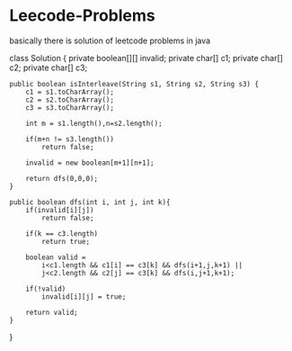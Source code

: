 # Leecode-Problems
basically there is solution of leetcode problems in java 




class Solution {
    private boolean[][] invalid;
    private char[] c1;
    private char[] c2;
    private char[] c3;
    
    public boolean isInterleave(String s1, String s2, String s3) {
        c1 = s1.toCharArray();
        c2 = s2.toCharArray();
        c3 = s3.toCharArray();
        
        int m = s1.length(),n=s2.length();
        
        if(m+n != s3.length())
            return false;
        
        invalid = new boolean[m+1][n+1];
        
        return dfs(0,0,0);
    }
    
    public boolean dfs(int i, int j, int k){
        if(invalid[i][j])
            return false;
        
        if(k == c3.length)
            return true;
        
        boolean valid = 
            i<c1.length && c1[i] == c3[k] && dfs(i+1,j,k+1) || 
            j<c2.length && c2[j] == c3[k] && dfs(i,j+1,k+1);
        
        if(!valid)
            invalid[i][j] = true;
        
        return valid;
    }
    
    
    
}
